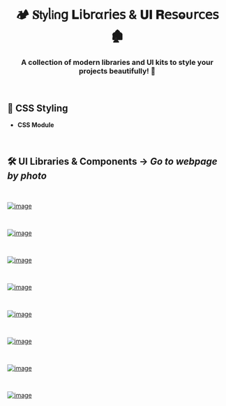 <h1  align="center" > 🏕️ 𝐒𝗍𝗒ᥣ𝗂𐓣𝗀 𝐋𝗂ᑲ𝗋α𝗋𝗂𝖾𝗌 & 𝐔𝚰 𝐑𝖾𝗌ⱺυ𝗋𝖼𝖾𝗌 🏚️</h1>

<h3 align="center" > 

A collection of modern libraries and UI kits to style your projects beautifully! 🚀

</h3>

</br>

## 🎨 CSS Styling

- **CSS Module**

</br>

## 🛠️ UI Libraries & Components -> *Go to webpage by photo*

</br>

[![image](https://github.com/user-attachments/assets/07da0dc8-e4ab-44f8-88a0-dd22cc407f1e)](https://uiverse.io/)

</br>

[![image](https://github.com/user-attachments/assets/de9ee222-0375-4fba-b0ed-7bd8b07f8d0e)](https://tailwindcss.com/)

</br>

[![image](https://github.com/user-attachments/assets/cff96df9-31f2-456d-9d44-3ee9490023d2)](https://ui.lukacho.com/)

</br>

[![image](https://github.com/user-attachments/assets/7a809527-7f85-446d-9ef9-b8ae4ee009a6)](https://ui.shadcn.com/)

</br>

[![image](https://github.com/user-attachments/assets/f1921ba4-c13c-4062-9aea-3f0a6296c9f6)](https://www.heroui.com/)

</br>

[![image](https://github.com/user-attachments/assets/c1ddd825-d372-491e-81ea-eba7a0796173)](https://ui.aceternity.com/)

</br>

[![image](https://github.com/user-attachments/assets/a352b246-8db9-45d0-a4b6-1be3c479e401)](https://magicui.design/)

</br>

[![image](https://github.com/user-attachments/assets/d0199845-6be6-471b-b0d2-78cbf70b8609)](https://motion-primitives.com/)

